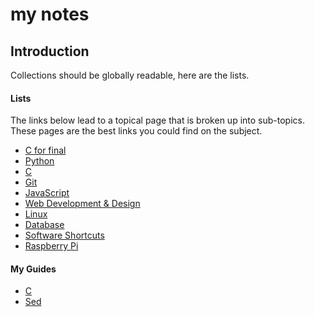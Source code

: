 my notes
=====

## Introduction

Collections should be globally readable, here are the lists.  

#### Lists

The links below lead to a topical page that is broken up into sub-topics.  These pages are the best links you could find on the subject.
+ [C for final](https://github.com/foundling/mynotes/blob/master/C/c_for_final.md)
+ [Python](http://mynotes.readthedocs.org/en/latest/python/python_list/)
+ [C](http://mynotes.readthedocs.org/en/latest/C/c_list)
+ [Git](http://mynotes.readthedocs.org/en/latest/git/git_notes/)
+ [JavaScript]()
+ [Web Development & Design](http://mynotes.readthedocs.org/en/latest/web_development/web_development_list/)
+ [Linux](http://mynotes.readthedocs.org/en/latest/Linux/Linux_list/)
+ [Database ](http://mynotes.readthedocs.org/en/latest/SQL/Database_list/)
+ [Software Shortcuts]()
+ [Raspberry Pi]()

#### My Guides
+ [C](https://github.com/foundling/mynotes/blob/master/C/my_guide_to_c.md)
+ [Sed](https://github.com/foundling/mynotes/blob/master/Linux/SED_notes.md)
